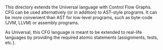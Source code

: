 This directory extends the Universal language with Control Flow Graphs.
CFG can be used alternatively (or in addition) to AST-style programs.
It can be more convenient than AST for low-level programs, such as
byte-code (JVM, LLVM) or assembly programs.

As Universal, this CFG language is meant to be extended to real-life
languages by providing the required atomic statements (assignments, tests,
etc.).



